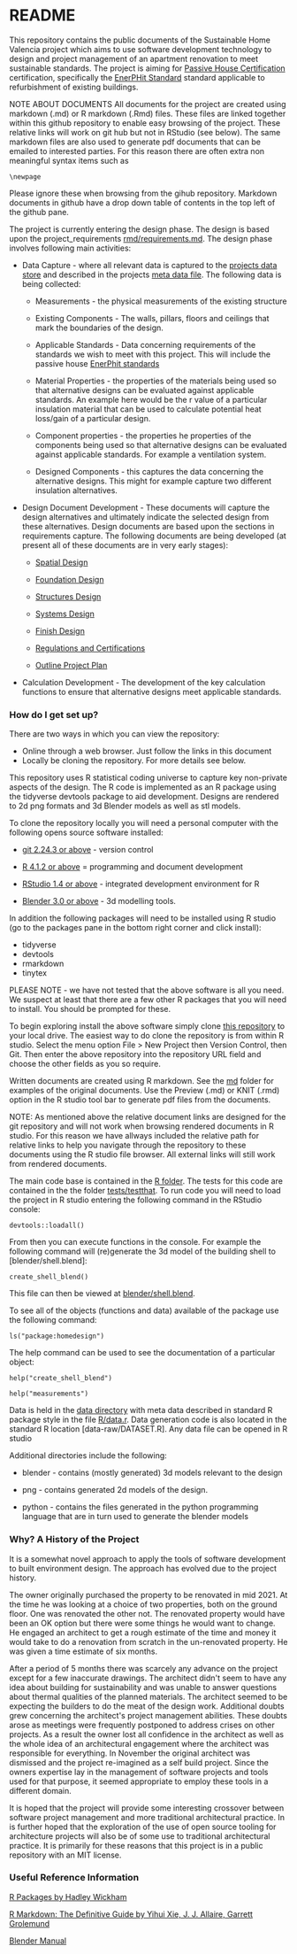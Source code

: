 # README #

This repository contains the public documents of the Sustainable Home Valencia
project which aims to use software development technology to design and project
management of an apartment renovation to meet sustainable standards. The project
is aiming for [Passive House Certification](https://passivehouse.com/index.html) 
certification, specifically the
[EnerPHit Standard](https://passipedia.org/certification/enerphit) standard
applicable to refurbishment of existing buildings.

NOTE ABOUT DOCUMENTS All documents for the project are created using markdown
(.md) or R markdown (.Rmd) files. These files are linked together within this
github repository to enable easy browsing of the project. These relative links
will work on git hub but not in RStudio (see below). The same markdown files
are also used to generate pdf documents that can be emailed to interested
parties. For this reason there are often extra non meaningful syntax items such
as

```
\newpage
```

Please ignore these when browsing from the gihub repository. Markdown documents
in github have a drop down table of contents in the top left of the github pane.

The project is currently entering the design phase. The design is based upon
the project_requirements [rmd/requirements.md](md/requirements.md). The design
phase involves following main activities:

- Data Capture - where all relevant data is captured to the 
[projects data store](data) and described in the projects
[meta data file](R/data.R). The following data is being collected:

  - Measurements - the physical measurements of the existing structure

  - Existing Components - The walls, pillars, floors and ceilings that mark the
  boundaries of the design.

  - Applicable Standards - Data concerning requirements of the standards we wish
  to meet with this project. This will include the passive house
  [EnerPhit standards](https://passipedia.org/_media/picopen/9f_160815_phi_building_criteria_en.pdf)

  - Material Properties - the properties of the materials being used so that
  alternative designs can be evaluated against applicable standards. An example
  here would be the r value of a particular insulation material that can be used
  to calculate potential heat loss/gain of a particular design.
  
  - Component properties - the properties he properties of the components being
  used so that alternative designs can be evaluated against applicable
  standards. For example a ventilation system.
  
  - Designed Components - this captures the data concerning the alternative
  designs. This might for example capture two different insulation alternatives.
  
- Design Document Development - These documents will capture the design
alternatives and ultimately indicate the selected design from these
alternatives. Design documents are based upon the sections in requirements
capture. The following documents are being developed (at present all of these
documents are in very early stages):

  - [Spatial Design](md/spatial-design.md)

  - [Foundation Design](md/foundation-design.md)

  - [Structures Design](md/structures-design.md)

  - [Systems Design](md/systems-design.md)

  - [Finish Design](md/finish-design.md)

  - [Regulations and Certifications](md/regulations-certifications.md)
  
  - [Outline Project Plan](md/outline-project-plan.md)

- Calculation Development - The development of the key calculation functions to
ensure that alternative designs meet applicable standards.

### How do I get set up? ###

There are two ways in which you can view the repository:

- Online through a web browser. Just follow the links in this document
- Locally be cloning the repository. For more details see below.

This repository uses R statistical coding universe to capture key non-private
aspects of the design. The R code is implemented as an R package using the
tidyverse devtools package to aid development. Designs are rendered to 2d png
formats and 3d Blender models as well as stl models.

To clone the repository locally you will need a personal computer with the
following opens source software installed:

- [git 2.24.3 or above](https://git-scm.com/) - version control

- [R 4.1.2 or above](https://www.r-project.org/) = programming and document
development

- [RStudio 1.4 or above](https://www.rstudio.com/) - integrated development
environment for R

- [Blender 3.0 or above](https://www.blender.org/) - 3d modelling tools.

In addition the following packages will need to be installed using R studio 
(go to the packages pane in the bottom right corner and click install):

- tidyverse
- devtools
- rmarkdown
- tinytex

PLEASE NOTE - we have not tested that the above software is all you need. We
suspect at least that there are a few other R packages that you will need to
install. You should be prompted for these.

To begin exploring install the above software simply clone
[this repository](https://bitbucket.org/ianksalter/homedesign/src/master/)
to your local drive. The easiest way to do clone the repository is from within
R studio. Select the menu option File > New Project then Version Control, then
Git. Then enter the above repository into the repository URL field and choose
the other fields as you so require.

Written documents are created using R markdown. See the [md](md) folder for
examples of the original documents. Use the Preview (.md) or KNIT (.rmd)
option in the R studio tool bar to generate pdf files from the documents.

NOTE: As mentioned above the relative document links are designed for the git
repository and will not work when browsing rendered documents in R studio. For
this reason we have allways included the relative path for relative links
to help you navigate through the repository to these documents using the
R studio file browser. All external links will still work from rendered
documents.

The main code base is contained in the [R folder](R). The tests for this
code are contained in the the folder [tests/testthat](tests/testthat). To
run code you will need to load the project in R studio entering the following
command in the RStudio console:

```
devtools::loadall()
```

From then you can execute functions in the console. For example the following
command will (re)generate the 3d model of the building shell to
[blender/shell.blend]:

```
create_shell_blend()
```

This file can then be viewed at [blender/shell.blend](blender/shell.blend).

To see all of the objects (functions and data) available of the package use the
following command:

```
ls("package:homedesign")
```

The help command can be used to see the documentation of a particular object:

```
help("create_shell_blend")
```

```
help("measurements")
```

Data is held in the [data directory](data) with meta data described in standard
R package style in the file [R/data.r](R/data.R). Data generation code is also
located in the standard R location [data-raw/DATASET.R]. Any data file can be
opened in R studio

Additional directories include the following:

- blender - contains (mostly generated) 3d models relevant to the design

- png - contains generated 2d models of the design.

- python - contains the files generated in the python programming language that
are in turn used to generate the blender models

### Why? A History of the Project ###

It is a somewhat novel approach to apply the tools of software development
to built environment design. The approach has evolved due to the project
history.

The owner originally purchased the property to be renovated in mid 2021. At
the time he was looking at a choice of two properties, both on the ground
floor. One was renovated the other not. The renovated property would have been
an OK option but there were some things he would want to change. He engaged
an architect to get a rough estimate of the time and money it would take
to do a renovation from scratch in the un-renovated property. He was given a
time estimate of six months.

After a period of 5 months there was scarcely any advance on the project except
for a few inaccurate drawings. The architect didn't seem to have any idea about
building for sustainability and was unable to answer questions about thermal
qualities of the planned materials. The architect seemed to be expecting the
builders to do the meat of the design work. Additional doubts grew concerning
the architect's project management abilities. These doubts arose as meetings
were frequently postponed to address crises on other projects. As a result
the owner lost all confidence in the architect as well as the whole idea of
an architectural engagement where the architect was responsible for everything.
In November the original architect was dismissed and the project re-imagined as
a self build project. Since the owners expertise lay in the management of
software projects and tools used for that purpose, it seemed appropriate to
employ these tools in a different domain.

It is hoped that the project will provide some interesting crossover between
software project management and more traditional architectural practice. In
is further hoped that the exploration of the use of open source tooling for
architecture projects will also be of some use to traditional architectural
practice. It is primarily for these reasons that this project is in a
public repository with an MIT license.

### Useful Reference Information ###

[R Packages by Hadley Wickham](https://r-pkgs.org/)

[R Markdown: The Definitive Guide by Yihui Xie, J. J. Allaire, Garrett Grolemund](https://bookdown.org/yihui/rmarkdown/)

[Blender Manual](https://docs.blender.org/manual/en/latest/)
